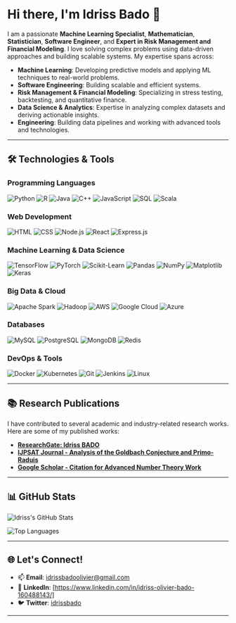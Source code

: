 # Hi there, I'm Idriss Bado 👋

I am a passionate **Machine Learning Specialist**, **Mathematician**, **Statistician**, **Software Engineer**, and **Expert in Risk Management and Financial Modeling**. I love solving complex problems using data-driven approaches and building scalable systems. My expertise spans across:

- **Machine Learning**: Developing predictive models and applying ML techniques to real-world problems.
- **Software Engineering**: Building scalable and efficient systems.
- **Risk Management & Financial Modeling**: Specializing in stress testing, backtesting, and quantitative finance.
- **Data Science & Analytics**: Expertise in analyzing complex datasets and deriving actionable insights.
- **Engineering**: Building data pipelines and working with advanced tools and technologies.

---

## 🛠️ Technologies & Tools

### Programming Languages
![Python](https://img.shields.io/badge/Python-3776AB?style=for-the-badge&logo=python&logoColor=white)
![R](https://img.shields.io/badge/R-276DC3?style=for-the-badge&logo=r&logoColor=white)
![Java](https://img.shields.io/badge/Java-ED8B00?style=for-the-badge&logo=openjdk&logoColor=white)
![C++](https://img.shields.io/badge/C%2B%2B-00599C?style=for-the-badge&logo=c%2B%2B&logoColor=white)
![JavaScript](https://img.shields.io/badge/JavaScript-F7DF1E?style=for-the-badge&logo=javascript&logoColor=black)
![SQL](https://img.shields.io/badge/SQL-4479A1?style=for-the-badge&logo=mysql&logoColor=white)
![Scala](https://img.shields.io/badge/Scala-DC322F?style=for-the-badge&logo=scala&logoColor=white)
### Web Development
![HTML](https://img.shields.io/badge/HTML-E34F26?style=for-the-badge&logo=html5&logoColor=white)
![CSS](https://img.shields.io/badge/CSS-1572B6?style=for-the-badge&logo=css3&logoColor=white)
![Node.js](https://img.shields.io/badge/Node.js-339933?style=for-the-badge&logo=node.js&logoColor=white)
![React](https://img.shields.io/badge/React-61DAFB?style=for-the-badge&logo=react&logoColor=black)
![Express.js](https://img.shields.io/badge/Express.js-000000?style=for-the-badge&logo=express&logoColor=white)

### Machine Learning & Data Science
![TensorFlow](https://img.shields.io/badge/TensorFlow-FF6F00?style=for-the-badge&logo=tensorflow&logoColor=white)
![PyTorch](https://img.shields.io/badge/PyTorch-EE4C2C?style=for-the-badge&logo=pytorch&logoColor=white)
![Scikit-Learn](https://img.shields.io/badge/Scikit_Learn-F7931E?style=for-the-badge&logo=scikit-learn&logoColor=white)
![Pandas](https://img.shields.io/badge/Pandas-150458?style=for-the-badge&logo=pandas&logoColor=white)
![NumPy](https://img.shields.io/badge/NumPy-013243?style=for-the-badge&logo=numpy&logoColor=white)
![Matplotlib](https://img.shields.io/badge/Matplotlib-11557C?style=for-the-badge&logo=matplotlib&logoColor=white)
![Keras](https://img.shields.io/badge/Keras-D00000?style=for-the-badge&logo=keras&logoColor=white)

### Big Data & Cloud
![Apache Spark](https://img.shields.io/badge/Apache_Spark-E25A1C?style=for-the-badge&logo=apache-spark&logoColor=white)
![Hadoop](https://img.shields.io/badge/Hadoop-66CCFF?style=for-the-badge&logo=apache-hadoop&logoColor=black)
![AWS](https://img.shields.io/badge/AWS-232F3E?style=for-the-badge&logo=amazon-aws&logoColor=white)
![Google Cloud](https://img.shields.io/badge/Google_Cloud-4285F4?style=for-the-badge&logo=google-cloud&logoColor=white)
![Azure](https://img.shields.io/badge/Azure-0089D6?style=for-the-badge&logo=microsoft-azure&logoColor=white)

### Databases
![MySQL](https://img.shields.io/badge/MySQL-4479A1?style=for-the-badge&logo=mysql&logoColor=white)
![PostgreSQL](https://img.shields.io/badge/PostgreSQL-336791?style=for-the-badge&logo=postgresql&logoColor=white)
![MongoDB](https://img.shields.io/badge/MongoDB-47A248?style=for-the-badge&logo=mongodb&logoColor=white)
![Redis](https://img.shields.io/badge/Redis-DC382D?style=for-the-badge&logo=redis&logoColor=white)

### DevOps & Tools
![Docker](https://img.shields.io/badge/Docker-2496ED?style=for-the-badge&logo=docker&logoColor=white)
![Kubernetes](https://img.shields.io/badge/Kubernetes-326CE5?style=for-the-badge&logo=kubernetes&logoColor=white)
![Git](https://img.shields.io/badge/Git-F05032?style=for-the-badge&logo=git&logoColor=white)
![Jenkins](https://img.shields.io/badge/Jenkins-D24939?style=for-the-badge&logo=jenkins&logoColor=white)
![Linux](https://img.shields.io/badge/Linux-FCC624?style=for-the-badge&logo=linux&logoColor=black)

---

## 📚 Research Publications

I have contributed to several academic and industry-related research works. Here are some of my published works:

- **[ResearchGate: Idriss BADO](https://www.researchgate.net/profile/Idriss-Bado)**  
- **[IJPSAT Journal - Analysis of the Goldbach Conjecture and Primo-Raduis](https://ijpsat.org/index.php/ijpsat/article/view/795)**  
- **[Google Scholar - Citation for Advanced Number Theory Work](https://scholar.google.com/citations?view_op=view_citation&hl=en&user=CP3DJqYAAAAJ&citation_for_view=CP3DJqYAAAAJ:d1gkVwhDpl0C)**

---

## 📊 GitHub Stats

![Idriss's GitHub Stats](https://github-readme-stats.vercel.app/api?username=idrissbado&show_icons=true&theme=radical)

![Top Languages](https://github-readme-stats.vercel.app/api/top-langs/?username=idrissbado&layout=compact&theme=radical)

---

## 🌐 Let's Connect!

- 📫 **Email**: [idrissbadoolivier@gmail.com](mailto:idrissbadoolivier@gmail.com)
- 💼 **LinkedIn**: [https://www.linkedin.com/in/idriss-olivier-bado-160488143/]
- 🐦 **Twitter**: [idrissbado](#)

---

<!---
idrissbado/idrissbado is a ✨ special ✨ repository because its `README.md` (this file) appears on your GitHub profile.
You can click the Preview link to take a look at your changes.
--->

